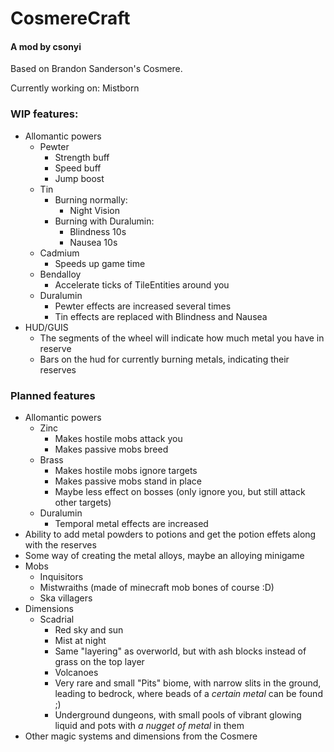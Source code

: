 # CosmereCraft
#### A mod by csonyi

Based on Brandon Sanderson's Cosmere.

Currently working on:
Mistborn

### WIP features:
* Allomantic powers
    *  Pewter
        * Strength buff
        * Speed buff
        * Jump boost
    * Tin
        * Burning normally:
            * Night Vision
        * Burning with Duralumin:
            * Blindness 10s
            * Nausea 10s
    * Cadmium
        * Speeds up game time
    * Bendalloy
        * Accelerate ticks of TileEntities around you
    * Duralumin
        * Pewter effects are increased several times
        * Tin effects are replaced with Blindness and Nausea
* HUD/GUIS
    * The segments of the wheel will indicate how much metal you have in reserve 
    * Bars on the hud for currently burning metals, indicating their reserves

### Planned features
* Allomantic powers
    * Zinc
        * Makes hostile mobs attack you
        * Makes passive mobs breed
    * Brass
        * Makes hostile mobs ignore targets
        * Makes passive mobs stand in place
        * Maybe less effect on bosses (only ignore you, but still attack other targets)
    * Duralumin
        * Temporal metal effects are increased
* Ability to add metal powders to potions and get the potion effets along with the reserves
* Some way of creating the metal alloys, maybe an alloying minigame
* Mobs
    * Inquisitors
    * Mistwraiths (made of minecraft mob bones of course :D)
    * Ska villagers
* Dimensions
    * Scadrial
        * Red sky and sun
        * Mist at night
        * Same "layering" as overworld, but with ash blocks instead of grass on the top layer
        * Volcanoes
        * Very rare and small "Pits" biome, with narrow slits in the ground, leading to bedrock, where beads of a _certain metal_ can be found ;)
        * Underground dungeons, with small pools of vibrant glowing liquid and pots with _a nugget of metal_ in them
* Other magic systems and dimensions from the Cosmere
        